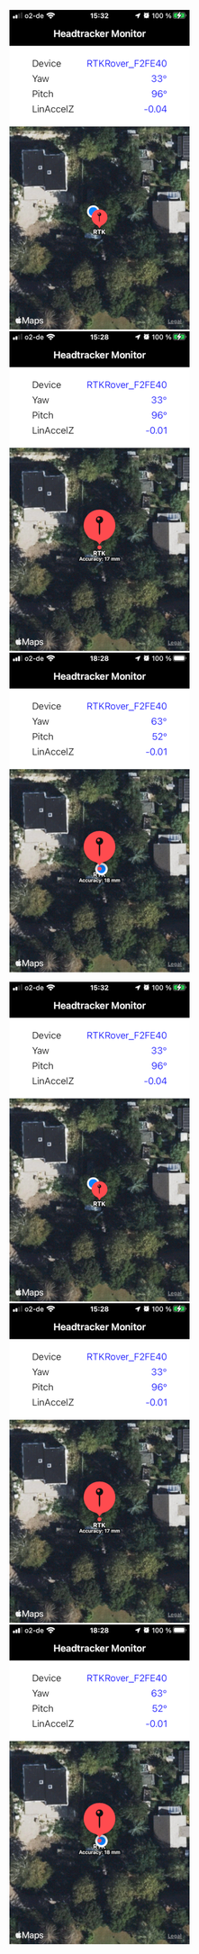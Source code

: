 
![alt-text-1](./Screenshots/HeadtrackerMonitor1.png "CoreLocation user position & realtime-kinematics rover position.")
![alt-text-2](./Screenshots/HeadtrackerMonitor2.png "RTK rover accuracy as subtitle on touch at the annotation.")
![alt-text-3](./Screenshots/HeadtrackerMonitor3.png "Auch das kommt vor.")

<!--![plot](./Screenshots/HeadtrackerMonitor1.png)-->
<!--![plot](./Screenshots/HeadtrackerMonitor2.png)-->

<img src="./Screenshots/HeadtrackerMonitor1.png" width="320"/> 
<img src="./Screenshots/HeadtrackerMonitor2.png" width="320"/> 
<img src="./Screenshots/HeadtrackerMonitor3.png" width="320"/> 


